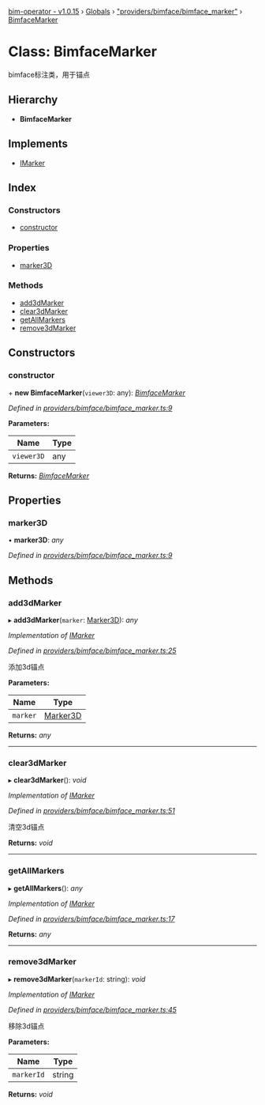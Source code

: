 [bim-operator - v1.0.15](../README.md) › [Globals](../globals.md) › ["providers/bimface/bimface_marker"](../modules/_providers_bimface_bimface_marker_.md) › [BimfaceMarker](_providers_bimface_bimface_marker_.bimfacemarker.md)

# Class: BimfaceMarker

bimface标注类，用于锚点

## Hierarchy

* **BimfaceMarker**

## Implements

* [IMarker](../interfaces/_interface_.imarker.md)

## Index

### Constructors

* [constructor](_providers_bimface_bimface_marker_.bimfacemarker.md#constructor)

### Properties

* [marker3D](_providers_bimface_bimface_marker_.bimfacemarker.md#marker3d)

### Methods

* [add3dMarker](_providers_bimface_bimface_marker_.bimfacemarker.md#add3dmarker)
* [clear3dMarker](_providers_bimface_bimface_marker_.bimfacemarker.md#clear3dmarker)
* [getAllMarkers](_providers_bimface_bimface_marker_.bimfacemarker.md#getallmarkers)
* [remove3dMarker](_providers_bimface_bimface_marker_.bimfacemarker.md#remove3dmarker)

## Constructors

###  constructor

\+ **new BimfaceMarker**(`viewer3D`: any): *[BimfaceMarker](_providers_bimface_bimface_marker_.bimfacemarker.md)*

*Defined in [providers/bimface/bimface_marker.ts:9](https://github.com/youkaisteve/bim-operator/blob/158031c/src/providers/bimface/bimface_marker.ts#L9)*

**Parameters:**

Name | Type |
------ | ------ |
`viewer3D` | any |

**Returns:** *[BimfaceMarker](_providers_bimface_bimface_marker_.bimfacemarker.md)*

## Properties

###  marker3D

• **marker3D**: *any*

*Defined in [providers/bimface/bimface_marker.ts:9](https://github.com/youkaisteve/bim-operator/blob/158031c/src/providers/bimface/bimface_marker.ts#L9)*

## Methods

###  add3dMarker

▸ **add3dMarker**(`marker`: [Marker3D](../interfaces/_model_marker_3d_.marker3d.md)): *any*

*Implementation of [IMarker](../interfaces/_interface_.imarker.md)*

*Defined in [providers/bimface/bimface_marker.ts:25](https://github.com/youkaisteve/bim-operator/blob/158031c/src/providers/bimface/bimface_marker.ts#L25)*

添加3d锚点

**Parameters:**

Name | Type |
------ | ------ |
`marker` | [Marker3D](../interfaces/_model_marker_3d_.marker3d.md) |

**Returns:** *any*

___

###  clear3dMarker

▸ **clear3dMarker**(): *void*

*Implementation of [IMarker](../interfaces/_interface_.imarker.md)*

*Defined in [providers/bimface/bimface_marker.ts:51](https://github.com/youkaisteve/bim-operator/blob/158031c/src/providers/bimface/bimface_marker.ts#L51)*

清空3d锚点

**Returns:** *void*

___

###  getAllMarkers

▸ **getAllMarkers**(): *any*

*Implementation of [IMarker](../interfaces/_interface_.imarker.md)*

*Defined in [providers/bimface/bimface_marker.ts:17](https://github.com/youkaisteve/bim-operator/blob/158031c/src/providers/bimface/bimface_marker.ts#L17)*

**Returns:** *any*

___

###  remove3dMarker

▸ **remove3dMarker**(`markerId`: string): *void*

*Implementation of [IMarker](../interfaces/_interface_.imarker.md)*

*Defined in [providers/bimface/bimface_marker.ts:45](https://github.com/youkaisteve/bim-operator/blob/158031c/src/providers/bimface/bimface_marker.ts#L45)*

移除3d锚点

**Parameters:**

Name | Type |
------ | ------ |
`markerId` | string |

**Returns:** *void*
